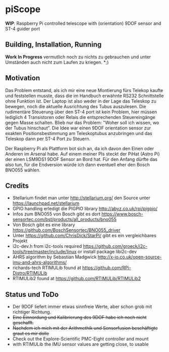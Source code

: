 # piScope
**WIP**: Raspberry Pi controlled telescope with (orientation) 9DOF sensor and ST-4 guider port

## Building, Installation, Running
**Work In Progress** vermutlich noch zu nichts zu gebrauchen und unter Umständen auch nicht zum Laufen
zu kriegen. *;)

## Motivation
Das Problem entstand, als ich mir eine neue Montierung fürs Telekop kaufte und feststellen musste, dass
die im Handbuch erwähnte RS232 Schnittstelle ohne Funktion ist. Der Laptop ist also weder in der Lage
das Teleskop zu bewegen, noch die aktuelle Ausrichtung des Tubus auszulesen. Die rudimentäre Steuerung
über den ST-4 port ist kein Problem, hier müssen lediglich 4 Transistoren oder Relais die entsprechenden
Steuereingänge gegen Masse schalten. Blieb nur das Problem: "Woher soll ich wissen, wo der Tubus hinschaut".
Die Idee war einen 9DOF orientation sensor zur exakten Positionsbestimmung am Teleskoptubus anzubringen
und das Teleskop dann per ST-4 Port zu Steuern.

Der Raspberry Pi als Plattform bot sich an, da ich davon den Einen oder Anderen im Arsenal habe. Auf einem
meiner PIs steckt der PiHat (Astro Pi) der einen LSM9DS1 9DOF Sensor an Bord hat. Für den Anfang dürfte das
also tun, für die Endversion würde ich dann eventuell eher den Bosch BNO055 wählen.

## Credits
* Stellarium findet man unter http://stellarium.org/ den Source unter https://launchpad.net/stellarium
* GPIO handling erledigt die PIGPIO library http://abyz.co.uk/rpi/pigpio/
* Infos zum BNO055 von Bosch gibt es dort https://www.bosch-sensortec.com/bst/products/all_products/bno055
* Von Bosch gibt es eine library https://github.com/BoschSensortec/BNO055_driver
* Unter https://github.com/ChrisDick/StarPi/ gibt es ein vergleichbares Projekt
* i2c-dev.h from i2c-tools required https://github.com/groeck/i2c-tools/tree/master/include/linux
or install package libi2c-dev
* AHRS algorithm by Sebastian Madgwick http://x-io.co.uk/open-source-imu-and-ahrs-algorithms/
* richards-tech RTIMULib found at https://github.com/RPi-Distro/RTIMULib
* RTIMULib2 found at https://github.com/RTIMULib/RTIMULib2

## Status und ToDo
* Der 9DOF liefert immer etwas sinnfreie Werte, aber schon grob mit richtiger Richtung.
* ~~Eine Einnordung und Kalibrierung des 9DOF habe ich noch nicht geschafft.~~
* ~~Nachdem ich mich mit der Arithmethik und Sensorfusion beschäftigte graut es mir dolle~~
* Check out the Explore-Scientific PMC-Eight controller and mount
* with RTIMULib the IMU sensor values are getting close, to usable
